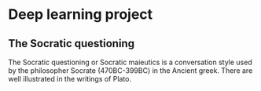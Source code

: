 # Deep learning project


## The Socratic questioning

The Socratic questioning or Socratic maieutics is a conversation style used by the philosopher Socrate (470BC-399BC) in the Ancient greek. There are well illustrated in the writings of Plato.
